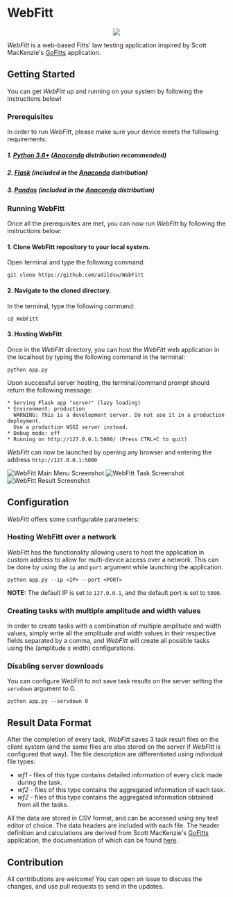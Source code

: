 # WebFitt

<p align="center">
  <img src="https://github.com/adildsw/WebFitt/blob/main/web/assets/banner_alt_zoomed.png" />
</p>

_WebFitt_ is a web-based Fitts' law testing application inspired by Scott MacKenzie's [GoFitts](http://www.yorku.ca/mack/FittsLawSoftware/) application.

## Getting Started
You can get _WebFitt_ up and running on your system by following the instructions below!

### Prerequisites
In order to run _WebFitt_, please make sure your device meets the following requirements:

##### 1. **[Python 3.6+](https://www.python.org/downloads/)** ([Anaconda](https://www.anaconda.com/products/individual) distribution recommended)
##### 2. **[Flask](https://pypi.org/project/Flask/)** (included in the [Anaconda](https://www.anaconda.com/products/individual) distribution)
##### 3. **[Pandas](https://pypi.org/project/pandas/)** (included in the [Anaconda](https://www.anaconda.com/products/individual) distribution)

### Running WebFitt
Once all the prerequisites are met, you can now run _WebFitt_ by following the instructions below:

#### 1. Clone WebFitt repository to your local system.
Open terminal and type the following command:
```
git clone https://github.com/adildsw/WebFitt
```

#### 2. Navigate to the cloned directory.
In the terminal, type the following command:
```
cd WebFitt
```

#### 3. Hosting WebFitt
Once in the _WebFitt_ directory, you can host the _WebFitt_ web application in the localhost by typing the following command in the terminal:
```
python app.py
```
Upon successful server hosting, the terminal/command prompt should return the following message:
```
* Serving Flask app "server" (lazy loading)
* Environment: production
  WARNING: This is a development server. Do not use it in a production deployment.
  Use a production WSGI server instead.
* Debug mode: off
* Running on http://127.0.0.1:5000/ (Press CTRL+C to quit)
```
_WebFitt_ can now be launched by opening any browser and entering the address `http://127.0.0.1:5000`

![WebFitt Main Menu Screenshot](https://github.com/adildsw/WebFitt/blob/main/web/assets/screenshot_main.png)
![WebFitt Task Screenshot](https://github.com/adildsw/WebFitt/blob/main/web/assets/screenshot_task.png)
![WebFitt Result Screenshot](https://github.com/adildsw/WebFitt/blob/main/web/assets/screenshot_result.png)

## Configuration
_WebFitt_ offers some configurable parameters:

### Hosting WebFitt over a network
_WebFitt_ has the functionality allowing users to host the application in custom address to allow for multi-device access over a network. This can be done by using the `ip` and `port` argument while launching the application.
```
python app.py --ip <IP> --port <PORT>
```
**NOTE:** The default IP is set to `127.0.0.1`, and the default port is set to `5000`.

### Creating tasks with multiple amplitude and width values
In order to create tasks with a combination of multiple amplitude and width values, simply write all the amplitude and width values in their respective fields separated by a comma, and _WebFitt_ will create all possible tasks using the (amplitude x width) configurations.

### Disabling server downloads
You can configure WebFitt to not save task results on the server setting the `servdown` argument to 0.
```
python app.py --servdown 0
```
## Result Data Format
After the completion of every task, _WebFitt_ saves 3 task result files on the client system (and the same files are also stored on the server if _WebFitt_ is configured that way). The file description are differentiated using individual file types:
* _wf1_ - files of this type contains detailed information of every click made during the task.
* _wf2_ - files of this type contains the aggregated information of each task.
* _wf2_ - files of this type contains the aggregated information obtained from all the tasks.

All the data are stored in CSV format, and can be accessed using any text editor of choice. The data headers are included with each file. The header definition and calculations are derived from Scott MacKenzie's [GoFitts](http://www.yorku.ca/mack/FittsLawSoftware/) application, the documentation of which can be found [here](http://www.yorku.ca/mack/FittsLawSoftware/doc/index.html?GoFitts.html). 

## Contribution
All contributions are welcome! You can open an issue to discuss the changes, and use pull requests to send in the updates.
